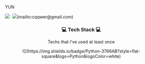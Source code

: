 YUN 

<a href="http://www.instagram.com/potato_yunn">
   <img src="https://img.shields.io/badge/Instagram-black?style=flat-square&logo=Instagram&logoColor=pink&link=https://www.instagram.com/potato_yunn"/></a>&nbsp <img src="https://img.shields.io/badge/Gmail-d14836?style=flat-square&logo=Gmail&logoColor=white&link=mailto:cqqwer@gmail.com"/>(mailto:cqqwer@gmail.com)

<h3 align="center">💻 Tech Stack 💻 </h3>

<p align="center"> Techs that I've used at least once </p>

<p align="center">
    ![](https://img.shields.io/badge/Python-3766AB?style=flat-square&logo=Python&logoColor=white)
